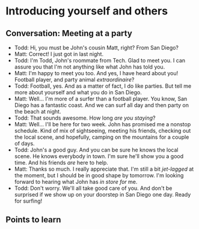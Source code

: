 # Introducing yourself and others

## Conversation: Meeting at a party

- Todd: Hi, you must be John's cousin Matt, right? From San Diego?
- Matt: Correct! I just got in last night.
- Todd: I'm Todd, John's roommate from Tech. Glad to meet you. I can assure you that I'm not anything like what John has told you.
- Matt: I'm happy to meet you too. And yes, I have heard about you! Football player, and party animal _extraordinaire_?
- Todd: Football, yes. And as a matter of fact, I do like parties. But tell me more about yourself and what you do in San Diego.
- Matt: Well... I'm more of a surfer than a football player. You know, San Diego has a fantastic coast. And we can surf all day and then party on the beach at night.
- Todd: That sounds awesome. How long _are you staying_?
- Matt: Well... I'll be here for two week. John has promised me a nonstop schedule. Kind of mix of sightseeing, meeting his friends, checking out the local scene, and hopefully, camping on the mountains for a couple of days.
- Todd: John's a good guy. And you can be sure he knows the local scene. He knows everybody in town. I'm sure he'll show you a good time. And his friends _are_ here to help.
- Matt: Thanks so much. I really appreciate that. I'm still a bit _jet-lagged_ at the moment, but I should be in good shape by tomorrow. I'm looking forward to hearing what John has _in store for_ me.
- Todd: Don't worry. We'll all take good care of you. And don't be surprised if we show up on your doorstep in San Diego one day. Ready for surfing!

## Points to learn
